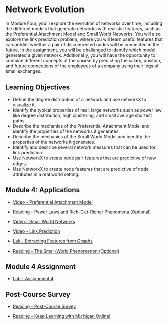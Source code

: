 # Network Evolution

In Module Four, you'll explore the evolution of networks over time, including the different models that generate networks with realistic features, such as the Preferential Attachment Model and Small World Networks. You will also explore the link prediction problem, where you will learn useful features that can predict whether a pair of disconnected nodes will be connected in the future. In the assignment, you will be challenged to identify which model generated a given network. Additionally, you will have the opportunity to combine different concepts of the course by predicting the salary, position, and future connections of the employees of a company using their logs of email exchanges.

## Learning Objectives

- Define the degree distribution of a network and use networkX to visualize it.
- Identify the typical properties of real, large networks such as power law like degree distribution, high clustering, and small average shortest paths.
- Describe the mechanics of the Preferential Attachment Model and identify the properties of the networks it generates.
- Describe the mechanics of the Small World Model and identify the properties of the networks it generates.
- Identify and describe several network measures that can be used for link prediction.
- Use NetworkX to create node pair features that are predictive of new edges.
- Use NetworkX to create node features that are predictive of node attributes in a real world setting.

## Module 4: Applications

- [Video - Preferential Attachment Model](https://www.coursera.org/learn/python-social-network-analysis/lecture/abipd/preferential-attachment-model)

- [Reading - Power Laws and Rich-Get-Richer Phenomena (Optional)](http://www.cs.cornell.edu/home/kleinber/networks-book/networks-book-ch18.pdf)

- [Video - Small World Networks](https://www.coursera.org/learn/python-social-network-analysis/lecture/Iv4e8/small-world-networks)

- [Video - Link Prediction](https://www.coursera.org/learn/python-social-network-analysis/lecture/hvFPZ/link-prediction)

- [Lab - Extracting Features from Graphs](./Labs/Graph%20Features.ipynb)

- [Reading - The Small-World Phenomenon (Optional)](http://www.cs.cornell.edu/home/kleinber/networks-book/networks-book-ch20.pdf)

## Module 4 Assignment

- [Lab - Assignment 4](./Labs/Assignment%204.ipynb)

## Post-Course Survey

- [Reading - Post-Course Survey](https://www.coursera.org/learn/python-social-network-analysis/supplement/XUx2A/post-course-survey)

- [Reading - Keep Learning with Michigan Online!](https://www.coursera.org/learn/python-social-network-analysis/supplement/yYkDU/keep-learning-with-michigan-online)